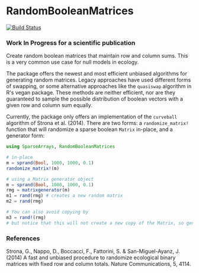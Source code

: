 # RandomBooleanMatrices

[![Build Status](https://travis-ci.org/EcoJulia/RandomBooleanMatrices.jl.svg?branch=master)](https://travis-ci.org/EcoJulia/RandomBooleanMatrices.jl)

### Work In Progress for a scientific publication

Create random boolean matrices that maintain row and column sums. This is a very
common use case for null models in ecology.

The package offers the newest and most efficient unbiased algorithms for generating
random matrices. Legacy approaches have used different forms of swapping, or some
alternative approaches like the `quasiswap` algorithm in R's vegan package. These
methods are neither efficient, nor are they guaranteed to sample the possible
distribution of boolean vectors with a given row and column sum equally.

Currently, the package only offers an implementation of the `curveball` algorithm
of Strona et al. (2014). There are two forms: a `randomize_matrix!` function
that will randomize a sparse boolean `Matrix` in-place, and a generator form:

```julia
using SparseArrays, RandomBooleanMatrices

# in-place
m = sprand(Bool, 1000, 1000, 0.1)
randomize_matrix!(m)

# using a Matrix generator object
m = sprand(Bool, 1000, 1000, 0.1)
rmg = matrixgenerator(m)
m1 = rand(rmg) # creates a new random matrix
m2 = rand(rmg)

# You can also avoid copying by
m3 = rand!(rmg)
# but notice that this will not create a new copy of the Matrix, so generating multiple matrices at once with this is impossible
```

### References
Strona, G., Nappo, D., Boccacci, F., Fattorini, S. & San-Miguel-Ayanz, J. (2014)
A fast and unbiased procedure to randomize ecological binary matrices with fixed row and column totals.
Nature Communications, 5, 4114.

